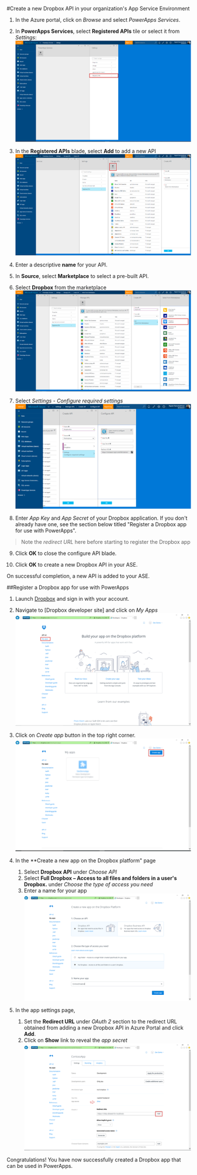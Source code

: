 <properties
	pageTitle="Add Dropbox API in PowerApps| Azure"
	description="Add a new Dropbox API in your organization's App Service Environment"
	services="powerapps"
	documentationCenter="" 
	authors="rajeshramabathiran"
	manager="dwerde"
	editor=""/>

<tags
   ms.service="powerapps"
   ms.devlang="na"
   ms.topic="article"
   ms.tgt_pltfrm="na"
   ms.workload="na" 
   ms.date="11/17/2015"
   ms.author="rajram"/>

#Create a new Dropbox API in your organization's App Service Environment

1. In the Azure portal, click on _Browse_ and select _PowerApps Services_. 

2. In **PowerApps Services**, select **Registered APIs** tile or select it from *Settings*:  
![Browse to registered apis][4]

3. In the **Registered APIs** blade, select **Add** to add a new API
![Add API][5]

4. Enter a descriptive **name** for your API.  
	
5. In **Source**, select **Marketplace** to select a pre-built API. 
	
6. Select **Dropbox** from the marketplace
![select dropbox api][6]

7. Select *Settings - Configure required settings*
![configure dropbox API settings][7]

8. Enter *App Key* and *App Secret* of your Dropbox application. If you don't already have one, see the section below titled "Register a Dropbox app for use with PowerApps". 
> Note the _redirect URL_ here before starting to register the Dropbox app

9. Click **OK** to close the configure API blade.

10. Click **OK** to create a new Dropbox API in your ASE.

On successful completion, a new API is added to your ASE.

##Register a Dropbox app for use with PowerApps

1. Launch [Dropbox][1] and sign in with your account.

2. Navigate to [Dropbox developer site] and click on _My Apps_
![Dropbox developer site][8]

3. Click on _Create app_ button in the top right corner.
![Dropbox create app][9]

4. In the **Create a new app on the Dropbox platform" page
	1. Select **Dropbox API** under _Choose API_
	2. Select **Full Dropbox – Access to all files and folders in a user's Dropbox.** under _Choose the type of access you need_
	3. Enter a name for your app
![Dropbox create app page 1][10]  

5. In the app settings page, 
	1. Set the **Redirect URL** under _OAuth 2_ section to the redirect URL obtained from adding a new Dropbox API in Azure Portal and click **Add**.
	2. Click on **Show** link to reveal the _app secret_
![Dropbox create app page 2][11]

Congratulations! You have now successfully created a Dropbox app that can be used in PowerApps.


<!--References-->
[1]: https://www.dropbox.com/login
[2]: https://www.dropbox.com/developers/apps/create
[3]: https://www.dropbox.com/developers/apps
[4]: ./media/powerapps-create-api-from-marketplace-dropbox/browse-to-registered-apis.PNG
[5]: ./media/powerapps-create-api-from-marketplace-dropbox/add-api.PNG
[6]: ./media/powerapps-create-api-from-marketplace-dropbox/select-dropbox-api.PNG
[7]: ./media/powerapps-create-api-from-marketplace-dropbox/configure-dropbox-api.PNG
[8]: ./media/powerapps-create-api-from-marketplace-dropbox/dropbox-developer-site.PNG
[9]: ./media/powerapps-create-api-from-marketplace-dropbox/dropbox-create-app.PNG
[10]: ./media/powerapps-create-api-from-marketplace-dropbox/dropbox-create-app-page1.PNG
[11]: ./media/powerapps-create-api-from-marketplace-dropbox/dropbox-create-app-page2.PNG
